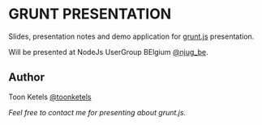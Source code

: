 GRUNT PRESENTATION
==================


Slides, presentation notes and demo application for [grunt.js](http://gruntjs.com)
presentation.

Will be presented at NodeJs UserGroup BElgium [@njug_be](https://twitter.com/njug_be).


## Author

Toon Ketels
[@toonketels](https://twitter.com/toonketels)

_Feel free to contact me for presenting about grunt.js._